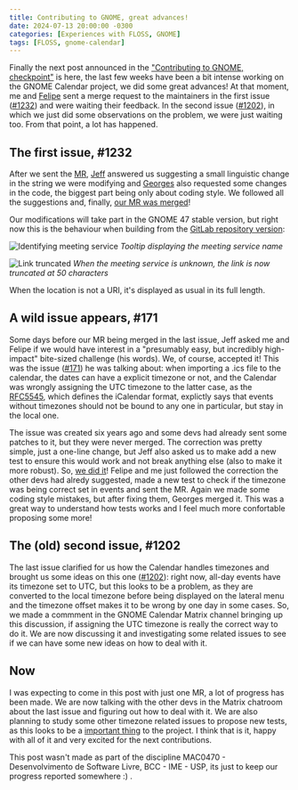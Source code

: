 ```yaml
---
title: Contributing to GNOME, great advances!
date: 2024-07-13 20:00:00 -0300
categories: [Experiences with FLOSS, GNOME]
tags: [FLOSS, gnome-calendar]
---
```


Finally the next post announced in the ["Contributing to GNOME, checkpoint"](https://otavioolsilva.github.io/posts/contributing-to-gnome-2/) is here, the last few weeks have been a bit intense working on the GNOME Calendar project, we did some great advances! At that moment, me and [Felipe](https://felipeanibal.github.io/) sent a merge request to the maintainers in the first issue ([#1232](https://gitlab.gnome.org/GNOME/gnome-calendar/-/issues/1232)) and were waiting their feedback. In the second issue ([#1202](https://gitlab.gnome.org/GNOME/gnome-calendar/-/issues/1202)), in which we just did some observations on the problem, we were just waiting too. From that point, a lot has happened.

## The first issue, #1232

After we sent the [MR](https://gitlab.gnome.org/GNOME/gnome-calendar/-/merge_requests/453), [Jeff](https://gitlab.gnome.org/jfft) answered us suggesting a small linguistic change in the string we were modifying and [Georges](https://gitlab.gnome.org/feaneron) also requested some changes in the code, the biggest part being only about coding style. We followed all the suggestions and, finally, [our MR was merged](https://gitlab.gnome.org/GNOME/gnome-calendar/-/commit/f3359d0246a413727277da88d4d193b3a002882b)!

Our modifications will take part in the GNOME 47 stable version, but right now this is the behaviour when building from the [GitLab repository version](https://gitlab.gnome.org/GNOME/gnome-calendar):

![Identifying meeting service](https://i.imgur.com/uSkuS3p.png)
_Tooltip displaying the meeting service name_

![Link truncated](https://i.imgur.com/tV1vEzu.png)
_When the meeting service is unknown, the link is now truncated at 50 characters_

When the location is not a URI, it's displayed as usual in its full length.

## A wild issue appears, #171

Some days before our MR being merged in the last issue, Jeff asked me and Felipe if we would have interest in a "presumably easy, but incredibly high-impact" bite-sized challenge (his words). We, of course, accepted it! This was the issue ([#171](https://gitlab.gnome.org/GNOME/gnome-calendar/-/issues/171)) he was talking about: when importing a .ics file to the calendar, the dates can have a explicit timezone or not, and the Calendar was wrongly assigning the UTC timezone to the latter case, as the [RFC5545](https://datatracker.ietf.org/doc/html/rfc5545), which defines the iCalendar format, explictly says that events without timezones should not be bound to any one in particular, but stay in the local one.

The issue was created six years ago and some devs had already sent some patches to it, but they were never merged. The correction was pretty simple, just a one-line change, but Jeff also asked us to make add a new test to ensure this would work and not break anything else (also to make it more robust). So, [we did it](https://gitlab.gnome.org/GNOME/gnome-calendar/-/merge_requests/460)! Felipe and me just followed the correction the other devs had alredy suggested, made a new test to check if the timezone was being correct set in events and sent the MR. Again we made some coding style mistakes, but after fixing them, Georges merged it. This was a great way to understand how tests works and I feel much more confortable proposing some more!

## The (old) second issue, #1202

The last issue clarified for us how the Calendar handles timezones and brought us some ideas on this one ([#1202](https://gitlab.gnome.org/GNOME/gnome-calendar/-/issues/1202)): right now, all-day events have its timezone set to UTC, but this looks to be a problem, as they are converted to the local timezone before being displayed on the lateral menu and the timezone offset makes it to be wrong by one day in some cases. So, we made a commment in the GNOME Calendar Matrix channel bringing up this discussion, if assigning the UTC timezone is really the correct way to do it. We are now discussing it and investigating some related issues to see if we can have some new ideas on how to deal with it.

## Now

I was expecting to come in this post with just one MR, a lot of progress has been made. We are now talking with the other devs in the Matrix chatroom about the last issue and figuring out how to deal with it. We are also planning to study some other timezone related issues to propose new tests, as this looks to be a [important thing](https://gitlab.gnome.org/GNOME/gnome-calendar/-/issues/1093) to the project. I think that is it, happy with all of it and very excited for the next contributions.

This post wasn't made as part of the discipline MAC0470 - Desenvolvimento de Software Livre, BCC - IME - USP, its just to keep our progress reported somewhere :) .


